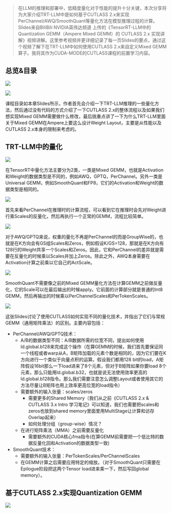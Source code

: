 > 在LLM的推理和部署中，低精度量化对于性能的提升十分关键，本次分享将为大家介绍TRT-LLM中是如何基于CUTLASS 2.x来实现PerChannel/AWQ/SmoothQuant等量化方法在模型推理过程的计算。Slides来自BiliBili NVIDIA英伟达频道 上传的《TensorRT-LLM中的 Quantization GEMM（Ampere Mixed GEMM）的 CUTLASS 2.x 实现讲解》视频讲解。这里参考视频并更详细记录了每一页Slides的要点，通过这个视频了解下在TRT-LLM中如何使用CUTLASS 2.x来自定义Mixed GEMM算子。我将其作为CUDA-MODE的CUTLASS课程的前置学习内容。


## 总览&目录

![](https://files.mdnice.com/user/59/d1896cc0-2892-4068-bbe2-fd164d79270b.png)

![](https://files.mdnice.com/user/59/9c3e97af-8bb8-4118-83e7-7efdeae01247.png)

课程目录如本章Slides所示，作者首先会介绍一下TRT-LLM推理的一些量化方法，然后通过没有代码的方式介绍了一下CUTLASS 2.x的整体流程以及如果我们想实现Mixed GEMM需要做什么修改，最后挑重点讲了一下为什么TRT-LLM里面关于Mixed GEMM在Ampere上要这么设计Weight Layout，主要是从性能以及CUTLASS 2.x本身的限制来考虑的。

## TRT-LLM中的量化

![](https://files.mdnice.com/user/59/0c5006e3-2ebb-4080-998c-cb13f5d80604.png)

在TensorRT中量化方法主要分为2类，一类是Mixed GEMM，也就是Activation和Weight的数据类型是不同的，例如AWQ，GPTQ，PerChannel。另外一类是Universal GEMM，例如SmoothQuant和FP8，它们的Activation和Weight的数据类型是相同的。

![](https://files.mdnice.com/user/59/3dbe4075-dcc5-4551-89d7-a905672f9936.png)

首先来看PerChannel在推理时的计算流程，可以看到它在推理时会先对Weight进行乘Scales的反量化，然后再执行一个正常的GEMM，流程比较简单。

![](https://files.mdnice.com/user/59/23ebc26d-2f36-404e-bcee-a64079d36589.png)

对于AWQ/GPTQ来说，权重的量化不再是PerChannel的而是GroupWise的，也就是在K方向会有GS组Scales和Zeros，例如假设K/GS=128，那就是在K方向有128行的Weight共享一个Scales和Zeros。因此，它和PerChannel的差异就是需要在反量化的时候乘以Scales并加上Zeros。除此之外，AWQ本身需要在Activation计算之前乘以它自己的ActScale。

![](https://files.mdnice.com/user/59/e608aee2-d950-45a7-9d7a-f934af4e42ef.png)

SmoothQuant不需要像之前的Mixed GEMM量化方法在计算GEMM之前做反量化，它的Scale可以在最后输出的时候apply。它前面的计算部分就是普通的Int8 GEMM，然后再输出的时候乘以PerChannelScales和PerTokenScales。

![](https://files.mdnice.com/user/59/9f910db0-111c-4531-a4e8-390f8bb77c8a.png)

这张Slides讨论了使用CUTLASS如何实现不同的量化技术，并指出了它们与常规GEMM（通用矩阵乘法）的区别。主要内容包括：
- PerChannel/AWQ/GPTQ技术：
    - A/B的数据类型不同：A/B数据所需的位宽不同，提出如何使用ld.global.b128来完成这个操作（在算GEMM的时候，我们首先要保证同一个线程或者warp从A，B矩阵加载的元素个数是相同的，因为它们要在K方向进行一个类似于向量点积的运算。假设我们都用128 bit的load，A矩阵假设16bit那么一下load进来了8个元素，但对于B矩阵如果你要load 8个元素，那么只能用ld.global.b32，也就是说无法使用效率更高的ld.global.b128指令。那么我们需要注意怎么调整Layout或者使用其它的方法尽量让B矩阵也用上效率更高位宽的load指令）
    - 需要额外的输入张量：scales/zeros
        - 需要更多的Shared Memory（我们从之前《CUTLASS 2.x & CUTLASS 3.x Intro 学习笔记》可以知道，我们也需要把scales和zeros也放到shared memory里面里用MultiStage让计算和访存Overlap起来）
        - 如何处理分组（group-wise）情况？
    - 在进行矩阵乘法（MMA）之前需要反量化
        - 需要额外的CUDA核心fma指令(在算GEMM前需要把一个低比特的数据反量化回和Activation的数据类型一致)
- SmoothQuant技术：
    - 需要额外的输入张量：PerTokenScales/PerChannelScales
    - 在GEMM计算之后需要应用特定的缩放。（对于SmoothQuant只需要在Epilogue阶段把这两个Tensor load进来乘一下，然后写回global memory）。

## 基于CUTLASS 2.x实现Quantization GEMM

![](https://files.mdnice.com/user/59/2b18e7d6-5b92-424b-818c-0fd8bc287bf7.png)


